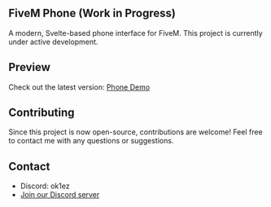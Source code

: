 ## FiveM Phone (Work in Progress)

A modern, Svelte-based phone interface for FiveM. This project is currently under active development.

## Preview

Check out the latest version: [Phone Demo](https://phone-okiez.vercel.app/)

## Contributing

Since this project is now open-source, contributions are welcome!
Feel free to contact me with any questions or suggestions.

## Contact

- Discord: ok1ez
- [Join our Discord server](https://discord.gg/5BpgQgABt4)
